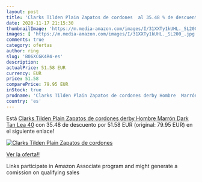 ```yaml
---
layout: post
title: 'Clarks Tilden Plain Zapatos de cordones  al 35.48 % de descuento'
date: 2020-11-17 21:15:30
thumbnailImage: 'https://m.media-amazon.com/images/I/31XXTy1kUHL._SL200_.jpg'
images: [ 'https://m.media-amazon.com/images/I/31XXTy1kUHL._SL200_.jpg' ]
comments: true
category: ofertas
author: ring
slug: 'B06XCGK4R4-es'
description:
actualPrice: 51.58 EUR
currency: EUR
price: 51.58
comparePrice: 79.95 EUR
inStock: true
prodname: 'Clarks Tilden Plain Zapatos de cordones derby Hombre  Marrón  Dark Tan Lea   40'
country: 'es'
---
```


Está [Clarks Tilden Plain Zapatos de cordones derby Hombre  Marrón  Dark Tan Lea   40](https://www.amazon.es/dp/B06XCGK4R4/?tag=tolees-21) con 35.48 de descuento por 51.58 EUR (original: 79.95 EUR) en el siguiente enlace!

[![Clarks Tilden Plain Zapatos de cordones ](https://m.media-amazon.com/images/I/31XXTy1kUHL._SL200_.jpg)](https://www.amazon.es/dp/B06XCGK4R4/?tag=tolees-21)

[Ver la oferta!!](https://www.amazon.es/dp/B06XCGK4R4/?tag=tolees-21)

Links participate in Amazon Associate program and might generate a comission on qualifying sales


